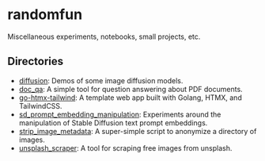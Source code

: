 # randomfun
Miscellaneous experiments, notebooks, small projects, etc.

## Directories

- [diffusion](diffusion/): Demos of some image diffusion models.
- [doc_qa](doc_qa/): A simple tool for question answering about PDF documents.
- [go-htmx-tailwind](go-htmx-tailwind/): A template web app built with Golang, HTMX, and TailwindCSS.
- [sd_prompt_embedding_manipulation](sd_prompt_embedding_manipulation/): Experiments around the manipulation of Stable Diffusion text prompt embeddings.
- [strip_image_metadata](strip_image_metadata/): A super-simple script to anonymize a directory of images.
- [unsplash_scraper](unsplash_scraper/): A tool for scraping free images from unsplash.
